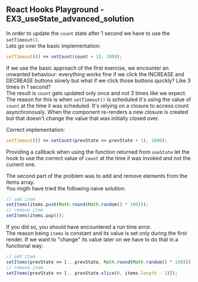 ## React Hooks Playground - EX3_useState_advanced_solution

In order to update the `count` state after 1 second we have to use the `setTimeout()`.<br>
Lets go over the basic implementation:<br>

```javascript
setTimeout(() => setCount(count + 1), 1000);
```

If we use the basic approach of the first exercise, we encounter an unwanted behaviour: everything works fine if we click the INCREASE and DECREASE buttons slowly but what if we click those buttons quickly? Like 3 times in 1 second?<br>
The result is `count` gets updated only once and not 3 times like we expect.<br>
The reason for this is when `setTimeout()` is scheduled it's using the value of `count` at the time it was scheduled. It's relying on a closure to access count asynchronously. When the component re-renders a new closure is created but that doesn't change the value that was initially closed over.<br>

Correct implementation:<br>

```javascript
setTimeout(() => setCount(prevState => prevState + 1), 1000);
```

Providing a callback when using the function returned from `useState` let the hook to use the correct value of `count` at the time it was invoked and not the current one.<br>

The second part of the problem was to add and remove elements from the items array.<br>
You migth have tried the following naive solution:

```javascript
// add item
setItems(items.push(Math.round(Math.random() * 100)));
// remove item
setItems(items.pop());
```

If you did so, you should have encountered a run time error.<br>
The reason being `items` is constant and its value is set only during the first render. If we want to "change" its value later on we have to do that in a functional way:

```javascript
// add item
setItems(prevState => [...prevState, Math.round(Math.random() * 100)]);
// remove item
setItems(prevState => [...prevState.slice(0, items.length - 1)]);
```
